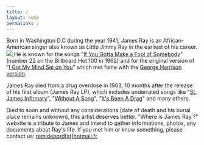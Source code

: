 ```yaml
---
title: /
layout: home
permalink: /
---
```


Born in Washington D.C during the year 1941, James Ray is an African-American singer also known as Little Jimmy Ray in the earliest of his career.
<a href="{{ site.baseurl }}/uploads/james-ray-lp.jpg">
    <img src="{{ site.baseurl }}/uploads/james-ray-lp.jpg"/>
</a>
He is known for the songs "[If You Gotta Make a Fool of Somebody](https://www.youtube.com/watch?v=sperNZW6A8k)" (number 22 on the Billboard Hot 100 in 1962) and for the original version of "[I Got My Mind Set on You](https://www.youtube.com/watch?v=qSCEie9KqvQ)" which met fame with the [George Harrison version](https://www.youtube.com/watch?v=6ZwjdGSqO0k).

James Ray died from a drug overdose in 1963, 10 months after the release of his first album (James Ray LP), which includes underrated songs like "[St. James Infirmary](https://www.youtube.com/watch?v=lAP2bfSE_2s)", "[Without A Song](https://www.youtube.com/watch?v=vVQ447pzuzU)", "[It's Been A Drag](https://www.youtube.com/watch?v=Z8zyY8Q37fk)" and many others.

Died to soon and without any considerations (date of death and his burial place remains unknown), this artist deserves better. "Where is James Ray ?" website is a tribute to James and intend to gather informations, photos, any documents about Ray's life. If you met him or know something, please contact us: [remidebord[at]hotmail.fr](mailto:remidebord@hotmail.fr).
